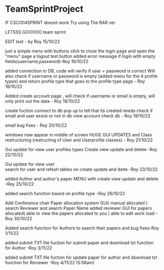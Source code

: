 # TeamSprintProject
IF CSCI314SPRINT doesnt work Try using The RAR ver

LETSSS GOOOOO team sprint 

EDIT test - by Roy 15/10/22

just a simple menu with buttons click to close the login page and open the "menu" page
a logout test button 
added error message if login with empty fields(username,password)-Roy 16/10/22

added connection to DB,
code will verify if user + password is correct 
Will also check if username or password is empty
(added menu for the 4 profile types)
and return profile type that goes to the profile type page - Roy 18/10/22

 Added create account page , will check if username or email is empty, will only print out the data - Roy 18/10/22

create fuction connect to db 
pop up to tell that its created
needa check if email and user exsist or not in db
view account check db - Roy 19/10/22

small bug fixes - Roy 20/10/22

windows now appear in middle of screen 
HUGE GUI UPDATES 
and Class restructuring (restructing of User and Userprofile classes) - Roy 21/10/22

Gui update for view user profiles types 
Create view update and delete -Roy 22/10/22

Gui update for view user  
search for user and refesh tables on create update and delte -Roy 23/10/22


added Author and author's paper MENU with create view update and delete -Roy 25/10/22

added search function based on profile type -Roy 26/10/22

Add Conference chair Paper allocation system GUI( manual allocated )
search Reviewer and search Paper Name 
added reviewer GUI for papers allocated( able to view the papers allocated to you ) 
able to edit work load
-Roy 30/10/22

Added search function for Authors to search their papers and bug fixes-Roy 1/11/22

added submit TXT.file fuction for submit paper and download txt function for Author -Roy 3/11/22


added submit TXT.file fuction for update paper for author
and download txt function for Reviewer -Roy 4/11/22 (5:58am)
